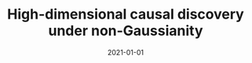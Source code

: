 ---
title: "High-dimensional causal discovery under non-Gaussianity"
collection: publications
date: 2021-01-01
venue: 'ICML'
authorList: 'Wang, Y. S., Drton, M.'
paperurl: 'https://arxiv.org/abs/1803.11273'
excerpt: 'It has been previously shown that when the variable specific error terms are non-Gaussian, the exact causal graph of a linear structural equation model, as opposed to a Markov equivalence class, can be consistently estimated from observational data. We propose an algorithm that yields consistent estimates of the graph also in high-dimensional settings in which the number of variables may grow at a faster rate than the number of observations, but in which the underlying causal structure features suitable sparsity; specifically, the maximum in-degree of the graph is controlled. Our theoretical analysis is couched in the setting of log-concave error distributions.'  
---